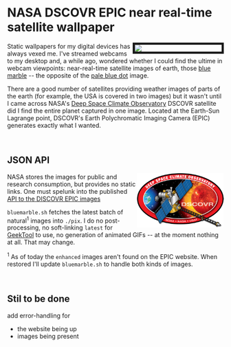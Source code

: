 # NASA DSCOVR EPIC near real-time satellite wallpaper

<img src="./images/dscvr_epic.gif" align="right" width="40%" border="5">

Static wallpapers for my digital devices has always vexed me. I've streamed webcams to my desktop and, a while ago, wondered whether I could find the ultime in webcam viewpoints: near-real-time satellite images of earth, those [blue marble](https://en.wikipedia.org/wiki/The_Blue_Marble) -- the opposite of the [pale blue dot](https://en.wikipedia.org/wiki/Pale_Blue_Dot) image.

There are a good number of satellites providing weather images of parts of the earth (for example, the USA is covered in two images) but it wasn't until I came across NASA's [Deep Space Climate Observatory](https://en.wikipedia.org/wiki/Deep_Space_Climate_Observatory) DSCOVR satellite did I find the entire planet captured in one image. Located at the Earth-Sun Lagrange point, DSCOVR's Earth Polychromatic Imaging Camera (EPIC) generates exactly what I wanted.

<br clear="right">

## JSON API

<img src="./images/DSCOVR-Logo_NOAA_NASA_USAF.png" align="right" width="40%">

NASA stores the images for public and research consumption, but provides no static links. One must spelunk into the published [API to the DISCOVR EPIC images](https://epic.gsfc.nasa.gov/about/api)

`bluemarble.sh` fetches the latest batch of natural<sup>1</sup> images into `./pix`. I do no post-processing, no soft-linking `latest` for [GeekTool](https://www.tynsoe.org/v2/geektool/) to use, no generation of animated GIFs -- at the moment nothing at all. That may change.

<sup>1</sup> As of today the `enhanced` images aren't found on the EPIC website. When restored I'll update `bluemarble.sh` to handle both kinds of images.

<br clear="right">

## Stil to be done

add error-handling for 

* the website being up
* images being present